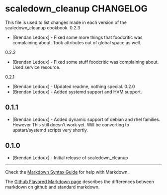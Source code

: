 scaledown_cleanup CHANGELOG
===========================

This file is used to list changes made in each version of the scaledown_cleanup cookbook.
0.2.3
- [Brendan Ledoux] - Fixed some more things that foodcritic was complaining about. Took attributes out of global space as well.

0.2.2
- [Brendan Ledoux] - Fixed some stuff foodcritic was complaining about. Used service resource.

0.2.1
- [Brendan Ledoux] - Updated readme, nothing special.
0.2.0
- [Brendan Ledoux] - Added systemd support and HVM support.

0.1.1
-----
- [Brendan Ledoux] - Added dynamic support of debian and rhel families. However This still doesn't work yet. Will be converting to upstart/systemd scripts very shortly.


0.1.0
-----
- [Brendan Ledoux] - Initial release of scaledown_cleanup

- - -
Check the [Markdown Syntax Guide](http://daringfireball.net/projects/markdown/syntax) for help with Markdown.

The [Github Flavored Markdown page](http://github.github.com/github-flavored-markdown/) describes the differences between markdown on github and standard markdown.
